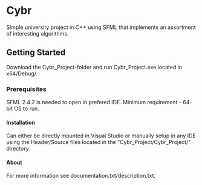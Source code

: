 # Cybr
Simple university project in C++ using SFML that implements an assortment of interesting algorithms.
## Getting Started
Download the Cybr_Project-folder and run Cybr_Project.exe located in x64/Debug/.
### Prerequisites
SFML 2.4.2 is needed to open in prefered IDE. Minimum requirement - 64-bit OS to run.
#### Installation
Can either be directly mounted in Visual Studio or manually setup in any IDE using the Header/Source files located in the "Cybr_Project/Cybr_Project/" directory
#### About
For more information see documentation.txt/description.txt.
